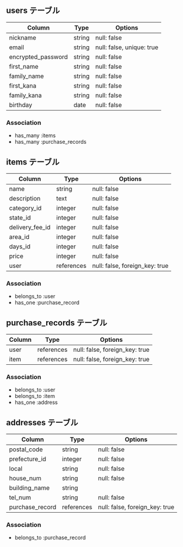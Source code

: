 ## users テーブル

|Column             |Type    |Options                   |
|-------------------|--------|--------------------------|
|nickname           |string  |null: false               |
|email              |string  |null: false, unique: true |
|encrypted_password |string  |null: false               |
|first_name         |string  |null: false               |
|family_name        |string  |null: false               |
|first_kana         |string  |null: false               |
|family_kana        |string  |null: false               |
|birthday           |date    |null: false               |

### Association
- has_many :items
- has_many :purchase_records

## items テーブル

|Column          |Type       |Options                        |
|----------------|-----------|-------------------------------|
|name            |string     |null: false                    |
|description     |text       |null: false                    |
|category_id     |integer    |null: false                    |
|state_id        |integer    |null: false                    |
|delivery_fee_id |integer    |null: false                    |
|area_id         |integer    |null: false                    |
|days_id         |integer    |null: false                    |
|price           |integer    |null: false                    |
|user            |references |null: false, foreign_key: true |

### Association
- belongs_to :user
- has_one :purchase_record

## purchase_records テーブル

|Column |Type       |Options                        |
|-------|-----------|-------------------------------|
|user   |references |null: false, foreign_key: true |
|item   |references |null: false, foreign_key: true |

### Association
- belongs_to :user
- belongs_to :item
- has_one :address

##  addresses テーブル

|Column          |Type       |Options                        |
|----------------|-----------|-------------------------------|
|postal_code     |string     |null: false                    |
|prefecture_id   |integer    |null: false                    |
|local           |string     |null: false                    |
|house_num       |string     |null: false                    |
|building_name   |string     |                               |
|tel_num         |string     |null: false                    |
|purchase_record |references |null: false, foreign_key: true |

### Association
- belongs_to :purchase_record
